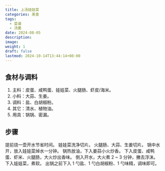 ```yaml
---
title: 上汤娃娃菜
categories: 美食
tags:
  - 菜谱
  - 汤羹
date: 2024-08-05
description: 
image: 
weight: 1
draft: false
lastmod: 2024-10-14T13:44:14+08:00
---
```

## 食材与调料

1. 主料：皮蛋、咸鸭蛋、娃娃菜、火腿肠、虾皮/海米。
2. 小料：大蒜、生姜。
3. 调料：盐、白胡椒粉。
4. 其它：清水、植物油。
5. 用具：锅锅、密漏。

## 步骤

提前烧一壶开水节省时间。
娃娃菜洗净切片。
火腿肠、大蒜、生姜切片。
锅中水开，放入娃娃菜焯水一分钟。
锅热放油，下入姜蒜小火炒香。
下入皮蛋、咸鸭蛋、虾米、火腿肠，大火炒出香味。
倒入开水，大火煮 2 ~ 3 分钟，撇去浮沫。
下入娃娃菜，煮软。
出锅之前下入 1 勺盐、1 勺白胡椒粉、1 勺味精，调味即可。





